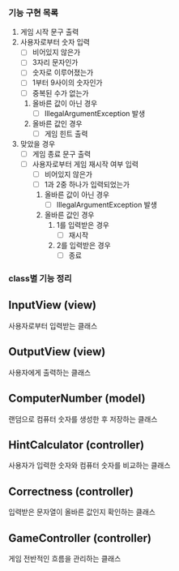 ### 기능 구현 목록
1. 게임 시작 문구 출력
2. 사용자로부터 숫자 입력
   - [ ] 비어있지 않은가
   - [ ] 3자리 문자인가
   - [ ] 숫자로 이루어졌는가
   - [ ] 1부터 9사이의 숫자인가
   - [ ] 중복된 수가 없는가
   1. 올바른 값이 아닌 경우 
      - [ ] IllegalArgumentException 발생
   2. 올바른 값인 경우
      - [ ] 게임 힌트 출력
3. 맞았을 경우
   - [ ] 게임 종료 문구 출력
   - [ ] 사용자로부터 게임 재시작 여부 입력
      - [ ] 비어있지 않은가
      - [ ] 1과 2중 하나가 입력되었는가
      1. 올바른 값이 아닌 경우
         - [ ] IllegalArgumentException 발생
      2. 올바른 값인 경우
         1. 1를 입력받은 경우
            - [ ] 재시작
         2. 2를 입력받은 경우
            - [ ] 종료

### class별 기능 정리

## InputView (view)
사용자로부터 입력받는 클래스

## OutputView (view)
사용자에게 출력하는 클래스

## ComputerNumber (model)
랜덤으로 컴퓨터 숫자를 생성한 후 저장하는 클래스

## HintCalculator (controller)
사용자가 입력한 숫자와 컴퓨터 숫자를 비교하는 클래스

## Correctness (controller)
입력받은 문자열이 올바른 값인지 확인하는 클래스

## GameController (controller)
게임 전반적인 흐름을 관리하는 클래스